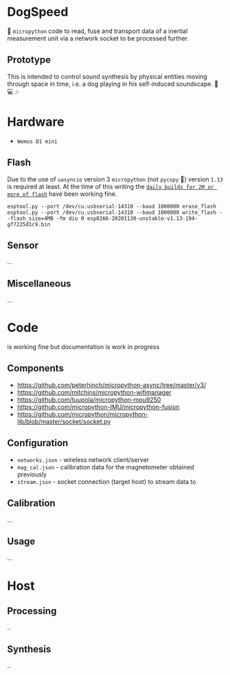 # DogSpeed

:snake: `micropython` code to read, fuse and transport data of a inertial measurement unit via a network socket to be processed further.

## Prototype

This is intended to control sound synthesis by physical entities moving through space in time, i.e. a dog playing in his self-induced soundscape. :dog: :computer: :notes:

# Hardware

 * `Wemos D1 mini` 

## Flash

Due to the use of `uasyncio` version 3 `micropython` (not `pycopy` :tongue:) version `1.13` is required at least. At the time of this writing the [`daily builds for 2M or more of flash`](https://micropython.org/download/esp8266/) have been working fine.

```
esptool.py --port /dev/cu.usbserial-14310 --baud 1000000 erase_flash
esptool.py --port /dev/cu.usbserial-14310 --baud 1000000 write_flash --flash_size=4MB -fm dio 0 esp8266-20201130-unstable-v1.13-194-gf7225d1c9.bin
```

## Sensor

...

## Miscellaneous 

...

# Code

is working fine but documentation is work in progress

## Components

 * https://github.com/peterhinch/micropython-async/tree/master/v3/
 * https://github.com/mitchins/micropython-wifimanager
 * https://github.com/tuupola/micropython-mpu9250
 * https://github.com/micropython-IMU/micropython-fusion
 * https://github.com/micropython/micropython-lib/blob/master/socket/socket.py

## Configuration

 * `networks.json` - wireless network client/server
 * `mag_cal.json` - calibration data for the magnetometer obtained previously
 * `stream.json` - socket connection (target host) to stream data to

## Calibration

...

## Usage

...

# Host

## Processing

..

## Synthesis

..
